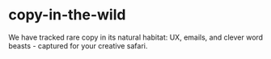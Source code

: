 # copy-in-the-wild

We have tracked rare copy in its natural habitat: UX, emails, and clever word beasts - captured for your creative safari.
